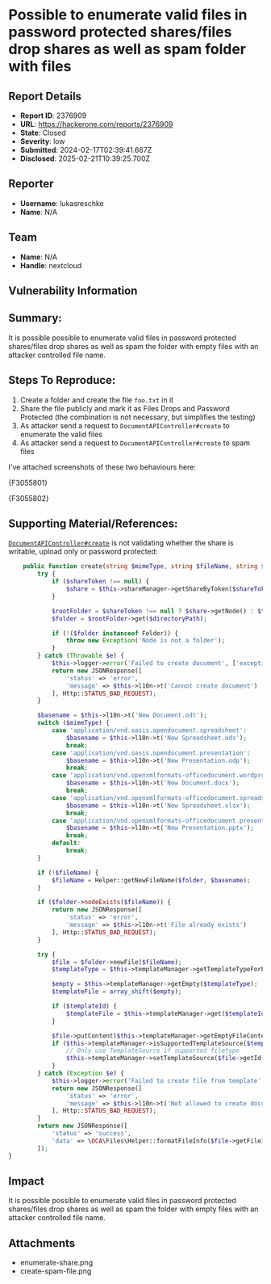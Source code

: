 # Possible to enumerate valid files in password protected shares/files drop shares as well as spam folder with files

## Report Details
- **Report ID**: 2376909
- **URL**: https://hackerone.com/reports/2376909
- **State**: Closed
- **Severity**: low
- **Submitted**: 2024-02-17T02:39:41.667Z
- **Disclosed**: 2025-02-21T10:39:25.700Z

## Reporter
- **Username**: lukasreschke
- **Name**: N/A

## Team
- **Name**: N/A
- **Handle**: nextcloud

## Vulnerability Information
## Summary:
It is possible possible to enumerate valid files in password protected shares/files drop shares as well as spam the folder with empty files with an attacker controlled file name.

## Steps To Reproduce:
1. Create a folder and create the file `foo.txt` in it
2. Share the file publicly and mark it as Files Drops and Password Protected (the combination is not necessary, but simplifies the testing)
3. As attacker send a request to `DocumentAPIController#create` to enumerate the valid files
4. As attacker send a request to `DocumentAPIController#create` to spam files

I've attached screenshots of these two behaviours here:

{F3055801}

{F3055802}

## Supporting Material/References:

[`DocumentAPIController#create`](https://github.com/nextcloud/richdocuments/blob/24cc1ec714f63b36a823f1f614723f9676abc76d/lib/Controller/DocumentAPIController.php#L70-L149)  is not validating whether the share is writable, upload only or password protected:

```php
	public function create(string $mimeType, string $fileName, string $directoryPath = '/', ?string $shareToken = null, ?int $templateId = null): JSONResponse {
		try {
			if ($shareToken !== null) {
				$share = $this->shareManager->getShareByToken($shareToken);
			}

			$rootFolder = $shareToken !== null ? $share->getNode() : $this->rootFolder->getUserFolder($this->userId);
			$folder = $rootFolder->get($directoryPath);

			if (!($folder instanceof Folder)) {
				throw new Exception('Node is not a folder');
			}
		} catch (Throwable $e) {
			$this->logger->error('Failed to create document', ['exception' => $e]);
			return new JSONResponse([
				'status' => 'error',
				'message' => $this->l10n->t('Cannot create document')
			], Http::STATUS_BAD_REQUEST);
		}

		$basename = $this->l10n->t('New Document.odt');
		switch ($mimeType) {
			case 'application/vnd.oasis.opendocument.spreadsheet':
				$basename = $this->l10n->t('New Spreadsheet.ods');
				break;
			case 'application/vnd.oasis.opendocument.presentation':
				$basename = $this->l10n->t('New Presentation.odp');
				break;
			case 'application/vnd.openxmlformats-officedocument.wordprocessingml.document':
				$basename = $this->l10n->t('New Document.docx');
				break;
			case 'application/vnd.openxmlformats-officedocument.spreadsheetml.sheet':
				$basename = $this->l10n->t('New Spreadsheet.xlsx');
				break;
			case 'application/vnd.openxmlformats-officedocument.presentationml.presentation':
				$basename = $this->l10n->t('New Presentation.pptx');
				break;
			default:
				break;
		}

		if (!$fileName) {
			$fileName = Helper::getNewFileName($folder, $basename);
		}

		if ($folder->nodeExists($fileName)) {
			return new JSONResponse([
				'status' => 'error',
				'message' => $this->l10n->t('File already exists')
			], Http::STATUS_BAD_REQUEST);
		}

		try {
			$file = $folder->newFile($fileName);
			$templateType = $this->templateManager->getTemplateTypeForExtension(pathinfo($fileName, PATHINFO_EXTENSION));

			$empty = $this->templateManager->getEmpty($templateType);
			$templateFile = array_shift($empty);

			if ($templateId) {
				$templateFile = $this->templateManager->get($templateId);
			}

			$file->putContent($this->templateManager->getEmptyFileContent($file->getExtension()));
			if ($this->templateManager->isSupportedTemplateSource($templateFile->getExtension())) {
				// Only use TemplateSource if supported filetype
				$this->templateManager->setTemplateSource($file->getId(), $templateFile->getId());
			}
		} catch (Exception $e) {
			$this->logger->error('Failed to create file from template', ['exception' => $e]);
			return new JSONResponse([
				'status' => 'error',
				'message' => $this->l10n->t('Not allowed to create document')
			], Http::STATUS_BAD_REQUEST);
		}
		return new JSONResponse([
			'status' => 'success',
			'data' => \OCA\Files\Helper::formatFileInfo($file->getFileInfo())
		]);
}
```

## Impact

It is possible possible to enumerate valid files in password protected shares/files drop shares as well as spam the folder with empty files with an attacker controlled file name.

## Attachments
- enumerate-share.png
- create-spam-file.png
